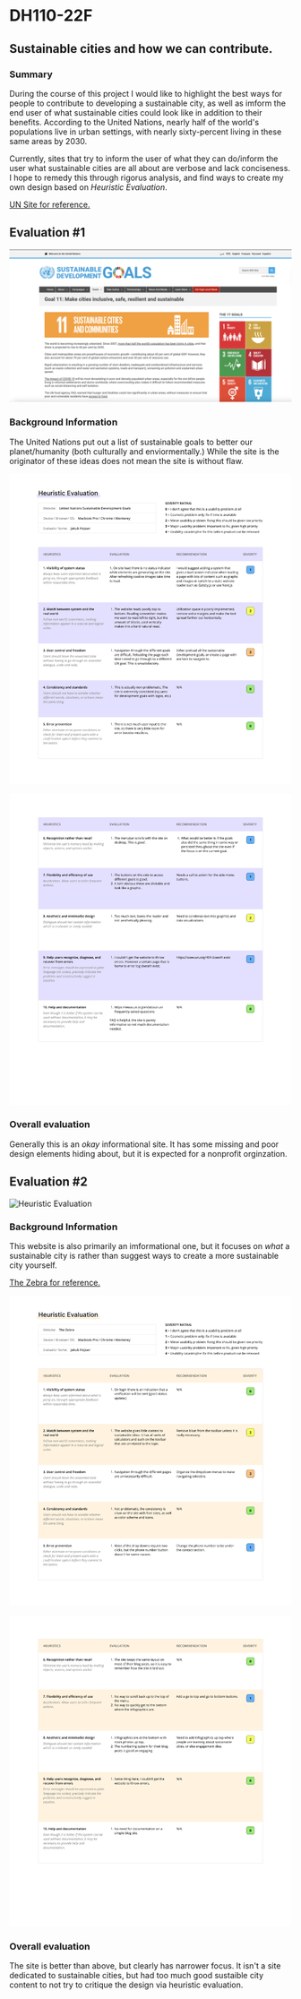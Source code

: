 # DH110-22F

## Sustainable cities and how we can contribute.

### Summary

During the course of this project I would like to highlight the best ways for people to contribute to developing a sustainable city, as well as imform the end user of what sustainable cities could look like in addition to their benefits. According to the United Nations, nearly half of the world's populations live in urban settings, with nearly sixty-percent living in these same areas by 2030.

Currently, sites that try to inform the user of what they can do/inform the user what sustainable cities are all about are verbose and lack conciseness. I hope to remedy this through rigorus analysis, and find ways to create my own design based on *Heuristic Evaluation*.

[UN Site for reference.](https://www.un.org/sustainabledevelopment/sustainable-consumption-production/)

## Evaluation #1
![United Nations Homepage for Sustainable Cities](un-site.png)

### Background Information
The United Nations put out a list of sustainable goals to better our planet/humanity (both culturally and enviormentally.) While the site is the originator of these ideas does not mean the site is without flaw. 

![Heuristic Evaluation](hr1.png)

![Heuristic Evaluation](hr2.png)

### Overall evaluation
Generally this is an _okay_ informational site. It has some missing and poor design elements hiding about, but it is expected for a nonprofit orginzation.

## Evaluation #2

![Heuristic Evaluation](thezebra.png)

### Background Information
This website is also primarily an imformational one, but it focuses on _what_ a sustainable city is rather than suggest ways to create a more sustainable city yourself.

[The Zebra for reference.](https://www.thezebra.com/resources/home/what-is-a-sustainable-city/#infographic)

![Heuristic Evaluation](hr3.png)

![Heuristic Evaluation](hr4.png)

### Overall evaluation

The site is better than above, but clearly has narrower focus. It isn't a site dedicated to sustainable cities, but had too much good sustaible city content to not try to critique the design via heuristic evaluation.


